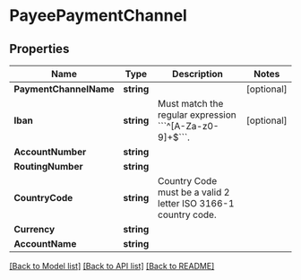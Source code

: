 # PayeePaymentChannel

## Properties

Name | Type | Description | Notes
------------ | ------------- | ------------- | -------------
**PaymentChannelName** | **string** |  | [optional] 
**Iban** | **string** | Must match the regular expression &#x60;&#x60;&#x60;^[A-Za-z0-9]+$&#x60;&#x60;&#x60;. | [optional] 
**AccountNumber** | **string** |  | 
**RoutingNumber** | **string** |  | 
**CountryCode** | **string** | Country Code must be a valid 2 letter ISO 3166-1 country code. | 
**Currency** | **string** |  | 
**AccountName** | **string** |  | 

[[Back to Model list]](../README.md#documentation-for-models) [[Back to API list]](../README.md#documentation-for-api-endpoints) [[Back to README]](../README.md)


